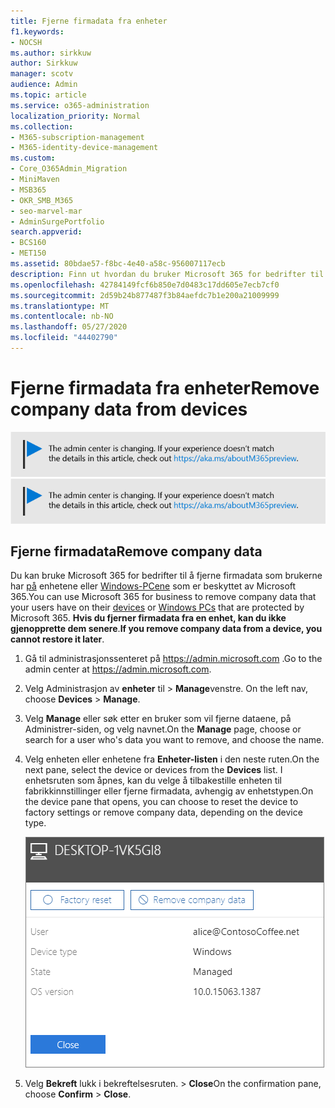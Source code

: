 ```yaml
---
title: Fjerne firmadata fra enheter
f1.keywords:
- NOCSH
ms.author: sirkkuw
author: Sirkkuw
manager: scotv
audience: Admin
ms.topic: article
ms.service: o365-administration
localization_priority: Normal
ms.collection:
- M365-subscription-management
- M365-identity-device-management
ms.custom:
- Core_O365Admin_Migration
- MiniMaven
- MSB365
- OKR_SMB_M365
- seo-marvel-mar
- AdminSurgePortfolio
search.appverid:
- BCS160
- MET150
ms.assetid: 80bdae57-f8bc-4e40-a58c-956007117ecb
description: Finn ut hvordan du bruker Microsoft 365 for bedrifter til å fjerne firmadata som brukerne har på enhetene eller Windows-PCene.
ms.openlocfilehash: 42784149fcf6b850e7d0483c17dd605e7ecb7cf0
ms.sourcegitcommit: 2d59b24b877487f3b84aefdc7b1e200a21009999
ms.translationtype: MT
ms.contentlocale: nb-NO
ms.lasthandoff: 05/27/2020
ms.locfileid: "44402790"
---
```

# <a name="remove-company-data-from-devices"></a><span data-ttu-id="da0a4-103">Fjerne firmadata fra enheter</span><span class="sxs-lookup"><span data-stu-id="da0a4-103">Remove company data from devices</span></span>

<span data-ttu-id="da0a4-104">[![Etikett for å gi deg beskjed om at administrasjonssenteret endres. Du finner mer informasjon på aka.ms/aboutM365preview.](../media/m365admincenterchanging.png)](https://docs.microsoft.com/office365/admin/microsoft-365-admin-center-preview)</span><span class="sxs-lookup"><span data-stu-id="da0a4-104">[![Label to let you know the admin center is changing and you can find more details at aka.ms/aboutM365preview.](../media/m365admincenterchanging.png)](https://docs.microsoft.com/office365/admin/microsoft-365-admin-center-preview)</span></span>

## <a name="remove-company-data"></a><span data-ttu-id="da0a4-105">Fjerne firmadata</span><span class="sxs-lookup"><span data-stu-id="da0a4-105">Remove company data</span></span>

<span data-ttu-id="da0a4-106">Du kan bruke Microsoft 365 for bedrifter til å fjerne firmadata som brukerne har [på](app-protection-settings-for-android-and-ios.md) enhetene eller [Windows-PCene](protection-settings-for-windows-10-devices.md) som er beskyttet av Microsoft 365.</span><span class="sxs-lookup"><span data-stu-id="da0a4-106">You can use Microsoft 365 for business to remove company data that your users have on their [devices](app-protection-settings-for-android-and-ios.md) or [Windows PCs](protection-settings-for-windows-10-devices.md) that are protected by Microsoft 365.</span></span> <span data-ttu-id="da0a4-107">**Hvis du fjerner firmadata fra en enhet, kan du ikke gjenopprette dem senere**.</span><span class="sxs-lookup"><span data-stu-id="da0a4-107">**If you remove company data from a device, you cannot restore it later**.</span></span> 
  
1. <span data-ttu-id="da0a4-108">Gå til administrasjonssenteret på <a href="https://go.microsoft.com/fwlink/p/?linkid=837890" target="_blank">https://admin.microsoft.com</a> .</span><span class="sxs-lookup"><span data-stu-id="da0a4-108">Go to the admin center at <a href="https://go.microsoft.com/fwlink/p/?linkid=837890" target="_blank">https://admin.microsoft.com</a>.</span></span>
    
2. <span data-ttu-id="da0a4-109">Velg Administrasjon av **enheter** til \> **Manage**venstre.  </span><span class="sxs-lookup"><span data-stu-id="da0a4-109">On the left nav, choose **Devices**  \> **Manage**.</span></span>
  
3. <span data-ttu-id="da0a4-110">Velg **Manage** eller søk etter en bruker som vil fjerne dataene, på Administrer-siden, og velg navnet.</span><span class="sxs-lookup"><span data-stu-id="da0a4-110">On the **Manage** page, choose or search for a user who's data you want to remove, and choose the name.</span></span> 
    
4. <span data-ttu-id="da0a4-111">Velg enheten eller enhetene fra **Enheter-listen** i den neste ruten.</span><span class="sxs-lookup"><span data-stu-id="da0a4-111">On the next pane, select the device or devices from the **Devices** list.</span></span> <span data-ttu-id="da0a4-112">I enhetsruten som åpnes, kan du velge å tilbakestille enheten til fabrikkinnstillinger eller fjerne firmadata, avhengig av enhetstypen.</span><span class="sxs-lookup"><span data-stu-id="da0a4-112">On the device pane that opens, you can choose to reset the device to factory settings or remove company data, depending on the device type.</span></span> 
    
    ![I ruten fjern firmadata velger du enheten du vil fjerne dataene fra.](../media/resetorremove.png)
  
5. <span data-ttu-id="da0a4-114">Velg **Bekreft** lukk i bekreftelsesruten. \> **Close**</span><span class="sxs-lookup"><span data-stu-id="da0a4-114">On the confirmation pane, choose **Confirm** \> **Close**.</span></span>
    


